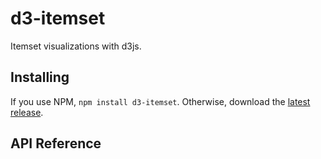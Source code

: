 # d3-itemset

Itemset visualizations with d3js.

## Installing

If you use NPM, `npm install d3-itemset`. Otherwise, download the [latest release](https://github.com/d3/d3-itemset/releases/latest).

## API Reference

